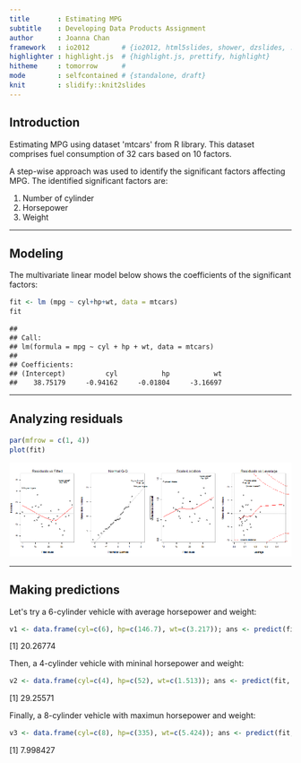```yaml
---
title       : Estimating MPG
subtitle    : Developing Data Products Assignment
author      : Joanna Chan
framework   : io2012        # {io2012, html5slides, shower, dzslides, ...}
highlighter : highlight.js  # {highlight.js, prettify, highlight}
hitheme     : tomorrow      # 
mode        : selfcontained # {standalone, draft}
knit        : slidify::knit2slides
---
```

## Introduction
Estimating MPG using dataset 'mtcars' from R library. 
This dataset comprises fuel consumption of 32 cars based on 10 factors.

A step-wise approach was used to identify the significant 
factors affecting MPG. The identified significant factors are:

1. Number of cylinder
2. Horsepower
3. Weight

---
## Modeling
The multivariate linear model below shows the coefficients of 
the significant factors:

```r
fit <- lm (mpg ~ cyl+hp+wt, data = mtcars)
fit
```

```
## 
## Call:
## lm(formula = mpg ~ cyl + hp + wt, data = mtcars)
## 
## Coefficients:
## (Intercept)          cyl           hp           wt  
##    38.75179     -0.94162     -0.01804     -3.16697
```

---
## Analyzing residuals

```r
par(mfrow = c(1, 4))
plot(fit)
```

![plot of chunk plot](assets/fig/plot-1.png) 

---
## Making predictions
Let's try a 6-cylinder vehicle with average horsepower and weight:

```r
v1 <- data.frame(cyl=c(6), hp=c(146.7), wt=c(3.217)); ans <- predict(fit, newdata=v1); ans[[1]]
```

[1] 20.26774

Then, a 4-cylinder vehicle with mininal horsepower and weight:

```r
v2 <- data.frame(cyl=c(4), hp=c(52), wt=c(1.513)); ans <- predict(fit, newdata=v2); ans[[1]]
```

[1] 29.25571

Finally, a 8-cylinder vehicle with maximun horsepower and weight:

```r
v3 <- data.frame(cyl=c(8), hp=c(335), wt=c(5.424)); ans <- predict(fit, newdata=v3); ans[[1]]
```

[1] 7.998427

